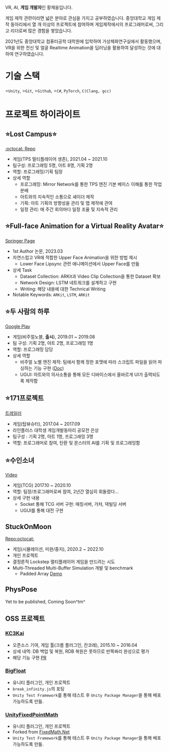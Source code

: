 VR, AI, **게임 개발자**인 황제웅입니다.

게임 제작 관련이라면 넓은 분야로 관심을 가지고 공부하였습니다. 중앙대학교 게임 제작 동아리에서 열 개 이상의 프로젝트에 참여하며 게임제작에서의 프로그래머로써, 그리고 리더로써 많은 경험을 쌓았습니다.

2021년도 중앙대학교 컴퓨터공학 대학원에 입학하여 가상체화연구실에서 활동했으며, VR을 위한 전신 및 얼굴 Realtime Animation을 딥러닝을 활용하여 달성하는 것에 대하여 연구하였습니다.

# 기술 스택
⭐`Unity`, ⭐`Git`, ⭐`Github`, ⭐`C#`, `PyTorch`, `C(Clang, gcc)`

# 프로젝트 하이라이트


## ⭐Lost Campus⭐
[:octocat: Repo](https://github.com/Yukinyaa/LostCampus) 
- 게임(TPS 멀티플레이어 생존), 2021.04 ~ 2021.10
- 팀구성: 프로그래밍 5명, 아트 8명, 기획 2명
 - 역할: 프로그래밍/기획 팀장
 - 상세 역할
   - 프로그래밍: Mirror Network를 통한 TPS 엔진 기본 베이스 이해를 통한 작업분배
   - 아트와의 지속적인 소통으로 셰이더 제작
   - 기획: 아트 기획의 방향성을 관리 및 맵 제작에 관여
   - 일정 관리: 매 주간 회의마다 일정 조율 및 지속적 관리

## ⭐Full-face Animation for a Virtual Reality Avatar⭐
[Springer Page](https://link.springer.com/chapter/10.1007/978-3-031-36004-6_27)
 - 1st Author 논문, 2023.03
 - 자연스럽고 VR에 적합한 Upper Face Animation을 위한 방법 제시
   - Lower Face Lipsync 관련 애니메이션에서 Upper Face를 만듦
 - 상세 Task
   - Dataset Collection: ARKit과 Video Clip Collection을 통한 Dataset 확보
   - Network Design: LSTM 네트워크를 설계하고 구현
   - Writing: 해당 내용에 대한 Technical Writing
 - Notable Keywords: `ARKit`, `LSTM`, `ARKit`

## ⭐두 사람의 하루
[Google Play](https://play.google.com/store/apps/details?id=com.sepiagames.haru&hl=ko&gl=US)
 - 게임(비주얼노블, **출시**), 2019.01 ~ 2019.08
 - 팀 구성: 기획 2명, 아트 2명, 프로그래밍 1명
 - 역할: 프로그래밍 담당
 - 상세 역할
   - 비주얼 노벨 엔진 제작: 팀에서 함께 정한 포맷에 따라 스크립트 파일을 읽어 파싱하는 기능 구현 ([Doc](https://gist.github.com/Yukinyaa/1668ef33a69f368b61ba4653caa86c90))
   - UGUI: 아트와의 의사소통을 통해 모든 디바이스에서 올바르게 UI가 출력되도록 제작함


## ⭐171프로젝트
[트레일러](https://drive.google.com/file/d/0B3tgEm4OYLlENjJienVQdmpsNnM/view?usp=drive_link&resourcekey=0-5FDRst9vMoVJZWpwhtWU9g)
- 게임(탑뷰슈터), 2017.04 ~ 2017.09
- 라인플러스 대학생 게임개발동아리 공모전 은상
- 팀구성 : 기획 2명, 아트 1명, 프로그래밍 3명
- 역할: 프로그래머로 참여, 탄환 및 몬스터의 AI를 기획 및 프로그래밍함

## ⭐수인소녀
[Video](https://youtu.be/twFoPwQYkWk)
- 게임(TCG) 2017.10 ~ 2020.10
- 역할: 팀장/프로그래머로써 참여, 2년간 열심히 휘둘렸다...
- 상세 구현 내용
  - Socket 통해 TCG 서버 구현: 매칭서버, 갸챠, 덱빌딩 서버
  - UGUI를 통해 대전 구현


## StuckOnMoon 
[Repo:octocat:](https://github.com/Yukinyaa/StuckOnMoon)
 - 게임(시뮬레이션, 미완/중지), 2020.2 ~ 2022.10
 - 개인 프로젝트
 - 결정론적 Lockstep 멀티플레이어 게임을 만드려는 시도
 - Multi-Threaded Multi-Buffer Simulation 개발 및 benchmark
   - Padded Array [Demo](https://gist.github.com/Yukinyaa/bf128b18942eee389564ed218b174e24) 


## PhysPose

Yet to be published, Coming Soon^tm^

## OSS 프로젝트

### [KC3Kai](https://github.com/KC3Kai/KC3Kai)
 - 오픈소스 기여, 게임 툴(크롬 플러그인, 칸코레), 2015.10 ~ 2016.04
 - 상세 내역: DB 백업 및 복원, RDB 복원은 못하므로 반쪽짜리 완성으로 평가
 - 해당 기능 구현 [PR](https://github.com/KC3Kai/KC3Kai/pull/1307)

### [BigFloat](https://github.com/Yukinyaa/BigFloat)
- 유니티 플러그인, 개인 프로젝트
- `break_infinity.js`의 포팅
- `Unity Test Framework`를 통해 테스트 후 `Unity Package Manager`을 통해 배포 가능하도록 만듦.
 
### [UnityFixedPointMath](https://github.com/Yukinyaa/UnityFixedPointMath)
- 유니티 플러그인, 개인 프로젝트
- Forked from [FixedMath.Net](https://github.com/asik/FixedMath.Net)
- `Unity Test Framework`를 통해 테스트 후 `Unity Package Manager`을 통해 배포 가능하도록 만듦.
